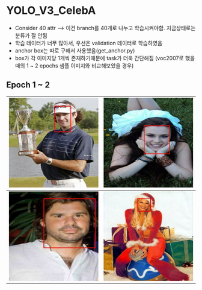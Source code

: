 # YOLO_V3_CelebA
* Consider 40 attr --> 이건 branch를 40개로 나누고 학습시켜야함. 지금상태로는 분류가 잘 안됨
* 학습 데이터가 너무 많아서, 우선은 validation 데이터로 학습하였음
* anchor box는 따로 구해서 사용했음(get_anchor.py)
* box가 각 이미지당 1개씩 존재하기때문에 task가 더욱 간단해짐 (voc2007로 했을 때의 1 ~ 2 epochs 샘플 이미지와 비교해보았을 경우)

## Epoch 1 ~ 2
| ![3000_1](https://github.com/Kimyuhwanpeter/YOLO_V3_CelebA/blob/main/3000_1.jpg) | ![4000_2](https://github.com/Kimyuhwanpeter/YOLO_V3_CelebA/blob/main/4000_2.jpg) |
| ----------------------------------------------- | ----------------------------------------------- |
| ![3500_0](https://github.com/Kimyuhwanpeter/YOLO_V3_CelebA/blob/main/3500_0.jpg) | ![3500_9](https://github.com/Kimyuhwanpeter/YOLO_V3_CelebA/blob/main/3500_9.jpg) |

